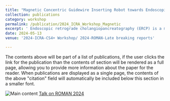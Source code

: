 ```yaml
---
title: "Magnetic Concentric Guidewire Inserting Robot towards Endoscopic Retrograde Cholangiopancreatography"
collection: publications
category: workshop
permalink: /publication/2024_ICRA_Workshop_Magnetic
excerpt: ' Endoscopic retrograde cholangiopancreatography (ERCP) is a minimally invasive technique for treating biliary and pancreatic diseases. It requires inserting a guidewire into the bile or pancreatic duct to enable further procedures. However, this is challenging because the duct openings are at an obtuse angle to the direction of the instrument entering the duodenum. The guidewire may fail to adjust its position and posture, causing mis-insertion and tissue damage. To address this issue, we propose a flexible surgical robot with a concentric design that combines magnetic field-driven and tendon-driven methods. A phantom experiment was performed, and the results showed that our mechanism can easily be inserted into the bile or pancreatic duct.'
date: 2024-05-13
venue: '2024-ICRA-CS4+ Workshop/ 2024-ROMAN-Late breaking reports'

---
```


The contents above will be part of a list of publications, if the user clicks the link for the publication than the contents of section will be rendered as a full page, allowing you to provide more information about the paper for the reader. When publications are displayed as a single page, the contents of the above "citation" field will automatically be included below this section in a smaller font.

![Main content](https://zhangtttttt.github.io/Tao_Zhang.github.io/images/MCTR-1.png "Main content")
[Talk on ROMAN 2024](https://youtu.be/BA2r3Ly2lN8 "video")
